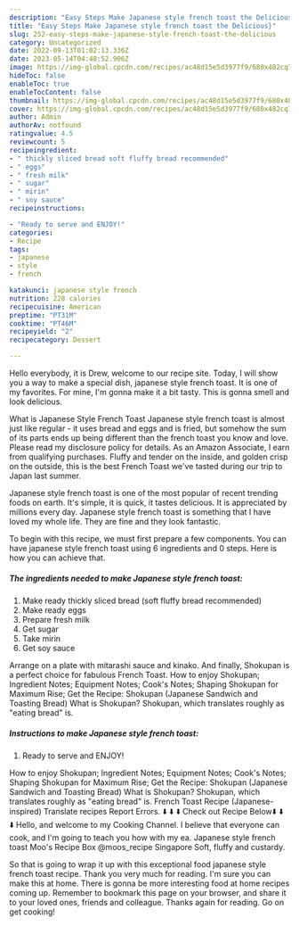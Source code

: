 ```yaml
---
description: "Easy Steps Make Japanese style french toast the Delicious}"
title: "Easy Steps Make Japanese style french toast the Delicious}"
slug: 252-easy-steps-make-japanese-style-french-toast-the-delicious
category: Uncategorized
date: 2022-09-13T01:02:13.336Z
date: 2023-05-14T04:48:52.906Z
image: https://img-global.cpcdn.com/recipes/ac48d15e5d3977f9/680x482cq70/japanese-style-french-toast-recipe-main-photo.jpg
hideToc: false
enableToc: true
enableTocContent: false
thumbnail: https://img-global.cpcdn.com/recipes/ac48d15e5d3977f9/680x482cq70/japanese-style-french-toast-recipe-main-photo.jpg
cover: https://img-global.cpcdn.com/recipes/ac48d15e5d3977f9/680x482cq70/japanese-style-french-toast-recipe-main-photo.jpg
author: Admin
authorAv: notfound
ratingvalue: 4.5
reviewcount: 5
recipeingredient:
- " thickly sliced bread soft fluffy bread recommended"
- " eggs"
- " fresh milk"
- " sugar"
- " mirin"
- " soy sauce"
recipeinstructions:

- "Ready to serve and ENJOY!"
categories:
- Recipe
tags:
- japanese
- style
- french

katakunci: japanese style french 
nutrition: 228 calories
recipecuisine: American
preptime: "PT31M"
cooktime: "PT46M"
recipeyield: "2"
recipecategory: Dessert

---
```



Hello everybody, it is Drew, welcome to our recipe site. Today, I will show you a way to make a special dish, japanese style french toast. It is one of my favorites. For mine, I'm gonna make it a bit tasty. This is gonna smell and look delicious.

What is Japanese Style French Toast Japanese style french toast is almost just like regular - it uses bread and eggs and is fried, but somehow the sum of its parts ends up being different than the french toast you know and love. Please read my disclosure policy for details. As an Amazon Associate, I earn from qualifying purchases. Fluffy and tender on the inside, and golden crisp on the outside, this is the best French Toast we&#39;ve tasted during our trip to Japan last summer.

Japanese style french toast is one of the most popular of recent trending foods on earth. It's simple, it is quick, it tastes delicious. It is appreciated by millions every day. Japanese style french toast is something that I have loved my whole life. They are fine and they look fantastic.


To begin with this recipe, we must first prepare a few components. You can have japanese style french toast using 6 ingredients and 0 steps. Here is how you can achieve that.

<!--inarticleads1-->

##### The ingredients needed to make Japanese style french toast:

1. Make ready  thickly sliced bread (soft fluffy bread recommended)
1. Make ready  eggs
1. Prepare  fresh milk
1. Get  sugar
1. Take  mirin
1. Get  soy sauce


Arrange on a plate with mitarashi sauce and kinako. And finally, Shokupan is a perfect choice for fabulous French Toast. How to enjoy Shokupan; Ingredient Notes; Equipment Notes; Cook&#39;s Notes; Shaping Shokupan for Maximum Rise; Get the Recipe: Shokupan (Japanese Sandwich and Toasting Bread) What is Shokupan? Shokupan, which translates roughly as &#34;eating bread&#34; is. 

<!--inarticleads2-->

##### Instructions to make Japanese style french toast:


1. Ready to serve and ENJOY!

How to enjoy Shokupan; Ingredient Notes; Equipment Notes; Cook&#39;s Notes; Shaping Shokupan for Maximum Rise; Get the Recipe: Shokupan (Japanese Sandwich and Toasting Bread) What is Shokupan? Shokupan, which translates roughly as &#34;eating bread&#34; is. French Toast Recipe (Japanese-inspired) Translate recipes Report Errors. ⬇️ ⬇️ ⬇️ Check out Recipe Below⬇️ ⬇️ ⬇️ Hello, and welcome to my Cooking Channel. I believe that everyone can cook, and I&#39;m going to teach you how with my ea. Japanese style french toast Moo&#39;s Recipe Box @moos_recipe Singapore Soft, fluffy and custardy. 

So that is going to wrap it up with this exceptional food japanese style french toast recipe. Thank you very much for reading. I'm sure you can make this at home. There is gonna be more interesting food at home recipes coming up. Remember to bookmark this page on your browser, and share it to your loved ones, friends and colleague. Thanks again for reading. Go on get cooking!
